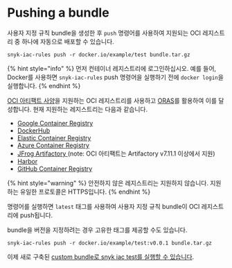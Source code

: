 # Pushing a bundle

사용자 지정 규칙 bundle을 생성한 후 `push` 명령어를 사용하여 지원되는 OCI 레지스트리 중 하나에 자동으로 배포할 수 있습니다.

```
snyk-iac-rules push -r docker.io/example/test bundle.tar.gz
```

{% hint style="info" %}
먼저 컨테이너 레지스트리에 로그인하십시오. 예를 들어, Docker를 사용하면 `snyk-iac-rules` push 명령어을 실행하기 전에 `docker login`을 실행합니다.
{% endhint %}

[OCI 아티팩트 사양](https://github.com/opencontainers/artifacts)을 지원하는 OCI 레지스트리를 사용하고 [ORAS](https://github.com/oras-project/oras)를 활용하여 이를 달성합니다. 현재 지원하는 레지스트리는 다음과 같습니다.

* [Google Container Registry](https://cloud.google.com/container-registry)
* [DockerHub](https://hub.docker.com)
* [Elastic Container Registry](https://aws.amazon.com/ecr/)
* [Azure Container Registry](https://azure.microsoft.com/en-us/services/container-registry/)
* [JFrog Artifactory ](https://www.jfrog.com/confluence/display/JFROG/Docker+Registry)(note: OCI 아티팩트는 Artifactory v7.11.1 이상에서 지원)
* [Harbor](https://goharbor.io)
* [GitHub Container Registry](https://docs.github.com/en/packages/working-with-a-github-packages-registry/working-with-the-container-registry)

{% hint style="warning" %}
안전하지 않은 레지스트리는 지원하지 않습니다. 지원하는 유일한 프로토콜은 HTTPS입니다.
{% endhint %}

명령어를 실행하면 `latest` 태그를 사용하여 사용자 지정 규칙 bundle이 OCI 레지스트리에 push됩니다.

bundle을 버전을 지정하려는 경우 고유한 태그를 제공할 수도 있습니다.

```
snyk-iac-rules push -r docker.io/example/test:v0.0.1 bundle.tar.gz
```

이제 새로 구축된 [custom bundle로 snyk iac test를 실행할 수 있습니다](../use-iac-custom-rules-with-cli/).
